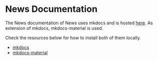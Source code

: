 # News Documentation

The News documentation of News uses mkdocs and is hosted [here](https://nextcloud.github.io/news/).
As extension of mkdocs, mkdocs-material is used.

Check the resources below for how to install both of them locally.

* [mkdocs](https://www.mkdocs.org/)
* [mkdocs-material](https://squidfunk.github.io/mkdocs-material/)
